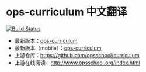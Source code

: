 # ops-curriculum 中文翻译

[![Build Status](https://ci.annhe.net/api/badges/pandoc-ebook/ops-curriculum/status.svg)](https://ci.annhe.net/pandoc-ebook/ops-curriculum)

- 最新版本：[ops-curriculum](https://panbook.annhe.net/pub/ops-curriculum-ctexbook-pc.pdf)
- 最新版本（mobile）：[ops-curriculum](https://panbook.annhe.net/pub/ops-curriculum-ctexbook-mobile.pdf)
- 上游仓库：https://github.com/opsschool/curriculum
- 上游在线阅读：http://www.opsschool.org/index.html
